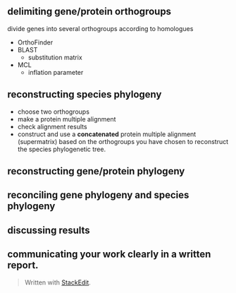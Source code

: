 ## delimiting gene/protein orthogroups
divide genes into several orthogroups according to homologues
- OrthoFinder
- BLAST
	- substitution matrix
- MCL
	- inflation parameter
## reconstructing species phylogeny
- choose two orthogroups
- make a protein multiple alignment
- check alignment results
- construct and use a **concatenated** protein multiple alignment (supermatrix) based on the orthogroups you have chosen to reconstruct the species phylogenetic tree.
## reconstructing gene/protein phylogeny
## reconciling gene phylogeny and species phylogeny
## discussing results
## communicating your work clearly in a written report.


> Written with [StackEdit](https://stackedit.io/).
<!--stackedit_data:
eyJoaXN0b3J5IjpbLTYyMjI4MDcyMiwtMTQyNjkxMjE4MiwtMT
Y4NDA5MDg5NCwtMTg4MzE1NTIxMCw2MDQ3OCwtODc0MDM4NTAy
XX0=
-->